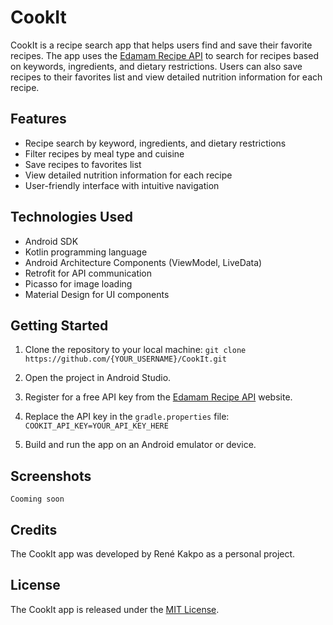 CookIt
============================================

CookIt is a recipe search app that helps users find and save their favorite recipes. The app uses the [Edamam Recipe API](https://developer.edamam.com/edamam-recipe-api) to search for recipes based on keywords, ingredients, and dietary restrictions. Users can also save recipes to their favorites list and view detailed nutrition information for each recipe.

Features
-------------------------------------------
* Recipe search by keyword, ingredients, and dietary restrictions
* Filter recipes by meal type and cuisine
* Save recipes to favorites list
* View detailed nutrition information for each recipe
* User-friendly interface with intuitive navigation

Technologies Used
-------------------------------------------
* Android SDK
* Kotlin programming language
* Android Architecture Components (ViewModel, LiveData)
* Retrofit for API communication
* Picasso for image loading
* Material Design for UI components

Getting Started
------------------------------------------
1. Clone the repository to your local machine:
`git clone https://github.com/{YOUR_USERNAME}/CookIt.git`

2. Open the project in Android Studio.
3. Register for a free API key from the [Edamam Recipe API](https://developer.edamam.com/edamam-recipe-api) website.
4. Replace the API key in the `gradle.properties` file:
`COOKIT_API_KEY=YOUR_API_KEY_HERE`

5. Build and run the app on an Android emulator or device.

Screenshots
------------------------------------------
`Cooming soon`

Credits
------------------------------------------
The CookIt app was developed by René Kakpo as a personal project.

License
------------------------------------------
The CookIt app is released under the [MIT License](https://github.com/Renekakpo/cookIt/blob/main/LICENSE).
